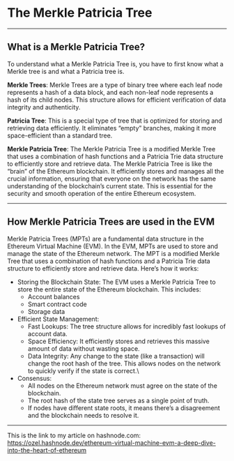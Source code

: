 # The Merkle Patricia Tree

---

## What is a Merkle Patricia Tree?
To understand what a Merkle Patricia Tree is, you have to first know what a Merkle tree is and what a Patricia tree is.

**Merkle Trees**: Merkle Trees are a type of binary tree where each leaf node represents a hash of a data block, and each non-leaf node represents a hash of its child nodes. This structure allows for efficient verification of data integrity and authenticity.

**Patricia Tree**: This is a special type of tree that is optimized for storing and retrieving data efficiently. It eliminates “empty” branches, making it more space-efficient than a standard tree.

**Merkle Patricia Tree**: The Merkle Patricia Tree is a modified Merkle Tree that uses a combination of hash functions and a Patricia Trie data structure to efficiently store and retrieve data. The Merkle Patricia Tree is like the “brain” of the Ethereum blockchain. It efficiently stores and manages all the crucial information, ensuring that everyone on the network has the same understanding of the blockchain’s current state. This is essential for the security and smooth operation of the entire Ethereum ecosystem.

---

## How Merkle Patricia Trees are used in the EVM
Merkle Patricia Trees (MPTs) are a fundamental data structure in the Ethereum Virtual Machine (EVM). In the EVM, MPTs are used to store and manage the state of the Ethereum network. The MPT is a modified Merkle Tree that uses a combination of hash functions and a Patricia Trie data structure to efficiently store and retrieve data. Here’s how it works:

- Storing the Blockchain State: The EVM uses a Merkle Patricia Tree to store the entire state of the Ethereum blockchain. This includes:
  - Account balances
  - Smart contract code
  - Storage data
- Efficient State Management:
  - Fast Lookups: The tree structure allows for incredibly fast lookups of account data.
  - Space Efficiency: It efficiently stores and retrieves this massive amount of data without wasting space.
  - Data Integrity: Any change to the state (like a transaction) will change the root hash of the tree. This allows nodes on the network to quickly verify if the state is correct.\
- Consensus:
  - All nodes on the Ethereum network must agree on the state of the blockchain.
  - The root hash of the state tree serves as a single point of truth.
  - If nodes have different state roots, it means there’s a disagreement and the blockchain needs to resolve it.

---

This is the link to my article on hashnode.com: <https://ozel.hashnode.dev/ethereum-virtual-machine-evm-a-deep-dive-into-the-heart-of-ethereum>








